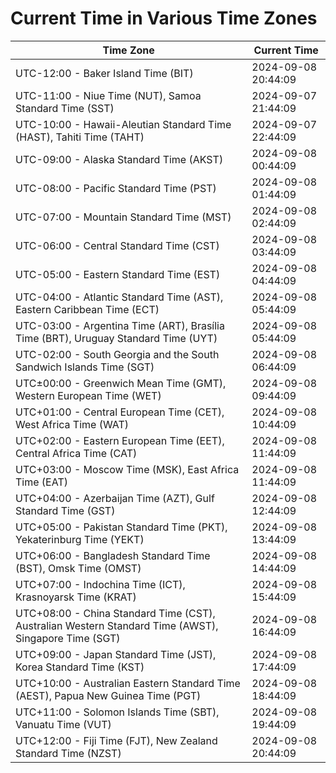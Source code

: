 # Current Time in Various Time Zones

| Time Zone | Current Time |
|-----------|--------------|
| UTC-12:00 - Baker Island Time (BIT) | 2024-09-08 20:44:09 |
| UTC-11:00 - Niue Time (NUT), Samoa Standard Time (SST) | 2024-09-07 21:44:09 |
| UTC-10:00 - Hawaii-Aleutian Standard Time (HAST), Tahiti Time (TAHT) | 2024-09-07 22:44:09 |
| UTC-09:00 - Alaska Standard Time (AKST) | 2024-09-08 00:44:09 |
| UTC-08:00 - Pacific Standard Time (PST) | 2024-09-08 01:44:09 |
| UTC-07:00 - Mountain Standard Time (MST) | 2024-09-08 02:44:09 |
| UTC-06:00 - Central Standard Time (CST) | 2024-09-08 03:44:09 |
| UTC-05:00 - Eastern Standard Time (EST) | 2024-09-08 04:44:09 |
| UTC-04:00 - Atlantic Standard Time (AST), Eastern Caribbean Time (ECT) | 2024-09-08 05:44:09 |
| UTC-03:00 - Argentina Time (ART), Brasília Time (BRT), Uruguay Standard Time (UYT) | 2024-09-08 05:44:09 |
| UTC-02:00 - South Georgia and the South Sandwich Islands Time (SGT) | 2024-09-08 06:44:09 |
| UTC±00:00 - Greenwich Mean Time (GMT), Western European Time (WET) | 2024-09-08 09:44:09 |
| UTC+01:00 - Central European Time (CET), West Africa Time (WAT) | 2024-09-08 10:44:09 |
| UTC+02:00 - Eastern European Time (EET), Central Africa Time (CAT) | 2024-09-08 11:44:09 |
| UTC+03:00 - Moscow Time (MSK), East Africa Time (EAT) | 2024-09-08 11:44:09 |
| UTC+04:00 - Azerbaijan Time (AZT), Gulf Standard Time (GST) | 2024-09-08 12:44:09 |
| UTC+05:00 - Pakistan Standard Time (PKT), Yekaterinburg Time (YEKT) | 2024-09-08 13:44:09 |
| UTC+06:00 - Bangladesh Standard Time (BST), Omsk Time (OMST) | 2024-09-08 14:44:09 |
| UTC+07:00 - Indochina Time (ICT), Krasnoyarsk Time (KRAT) | 2024-09-08 15:44:09 |
| UTC+08:00 - China Standard Time (CST), Australian Western Standard Time (AWST), Singapore Time (SGT) | 2024-09-08 16:44:09 |
| UTC+09:00 - Japan Standard Time (JST), Korea Standard Time (KST) | 2024-09-08 17:44:09 |
| UTC+10:00 - Australian Eastern Standard Time (AEST), Papua New Guinea Time (PGT) | 2024-09-08 18:44:09 |
| UTC+11:00 - Solomon Islands Time (SBT), Vanuatu Time (VUT) | 2024-09-08 19:44:09 |
| UTC+12:00 - Fiji Time (FJT), New Zealand Standard Time (NZST) | 2024-09-08 20:44:09 |
